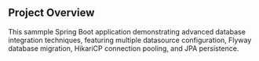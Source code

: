 
## Project Overview

This sammple Spring Boot application demonstrating advanced database integration techniques, featuring multiple datasource configuration, Flyway database migration, HikariCP connection pooling, and JPA persistence.
